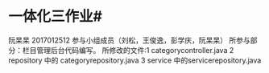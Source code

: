 # 一体化三作业# 
阮杲杲 2017012512  参与小组成员（刘松，王俊逸，彭学庆，阮杲杲）
所参与部分：栏目管理后台代码编写。
所修改的文件:1 categorycontroller.java  2   repository 中的 categoryrepository.java  3 service 中的servicerepository.java
 
